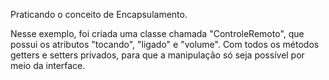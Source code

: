 Praticando o conceito de Encapsulamento. 

Nesse exemplo, foi criada uma classe chamada "ControleRemoto", que possui os atributos "tocando", "ligado" e "volume". Com todos os métodos getters e setters privados, para que a manipulação só seja possível por meio da interface. 
